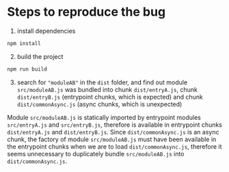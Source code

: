 # Steps to reproduce the bug

1. install dependencies

```sh
npm install
```

2. build the project

```sh
npm run build
```

3. search for `"moduleAB"` in the `dist` folder, and find out module `src/moduleAB.js` was bundled into chunk `dist/entryA.js`, chunk `dist/entryB.js` (entrypoint chunks, which is expected) and chunk `dist/commonAsync.js` (async chunks, which is unexpected)

Module `src/moduleAB.js` is statically imported by entrypoint modules `src/entryA.js` and `src/entryB.js`, therefore is available in entrypoint chunks `dist/entryA.js` and `dist/entryB.js`. Since `dist/commonAsync.js` is an async chunk, the factory of module `src/moduleAB.js` must have been available in the entrypoint chunks when we are to load `dist/commonAsync.js`, therefore it seems unnecessary to duplicately bundle `src/moduleAB.js` into `dist/commonAsync.js`.
